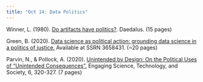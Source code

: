 ```yaml
---
title: "Oct 14: Data Politics"
---
```


Winner, L. (1980). [Do artifacts have politics?](https://drive.google.com/file/d/1M-JSuxhL6Brd76x_yeBDs6lUWrOxwy3d/view?usp=sharing). Daedalus. (15 pages) 

Green, B. (2020). [Data science as political action: grounding data science in a politics of justice.](https://drive.google.com/file/d/1XIxJLW27AQhKuLxrDCsaszjpqs8b1coe/view?usp=sharing) Available at SSRN 3658431. (~20 pages)

Parvin, N., & Pollock, A. (2020). [Unintended by Design: On the Political Uses of “Unintended Consequences”.](https://drive.google.com/file/d/1FhobPIstPE4xqwGIZjEbFNE7SBrm_2pF/view?usp=sharing) Engaging Science, Technology, and Society, 6, 320-327. (7 pages)